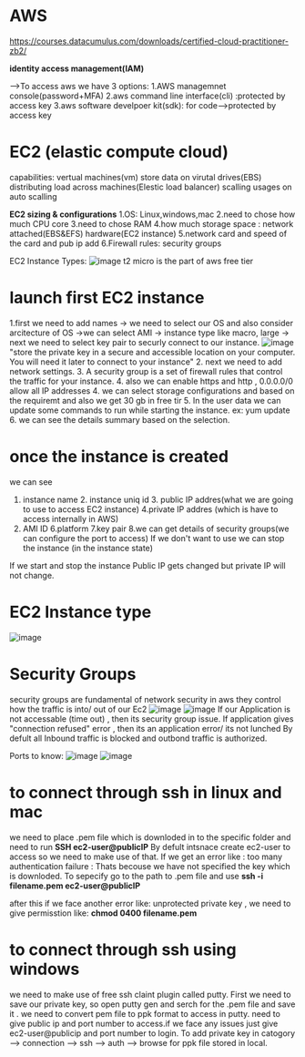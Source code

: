 # AWS
https://courses.datacumulus.com/downloads/certified-cloud-practitioner-zb2/ 

**identity access management(IAM)**

-->To access aws we have 3 options:
1.AWS managemnet console(password+MFA)
2.aws command line interface(cli) :protected by access key
3.aws software develpoer kit(sdk): for code-->protected by access key

# EC2 (elastic compute cloud)
capabilities:
vertual machines(vm)
store data on virutal drives(EBS)
distributing load across machines(Elestic load balancer)
scalling usages on auto scalling

**EC2 sizing & configurations**
1.OS: Linux,windows,mac
2.need to chose how much CPU core
3.need to chose RAM
4.how much storage space :
          network attached(EBS&EFS)
          hardware(EC2 instance)
5.network card and speed of the card and pub ip add
6.Firewall rules: security groups

EC2 Instance Types:
![image](https://github.com/kiran-ab01/AWS/assets/132429361/2ddf2be4-8670-495d-b3b3-ed96a4b541b0)
t2 micro is the part of aws free tier

# launch first EC2 instance
1.first we need to add names -> we need to select our OS and also consider arcitecture of OS ->we can select AMI -> instance type like macro, large -> next we need to select key pair to securly connect to our instance.
![image](https://github.com/kiran-ab01/AWS/assets/132429361/2d765653-527b-41e5-a00b-9e4b1643684e)
"store the private key in a secure and accessible location on your computer. You will need it later to connect to your instance"
2. next we need to add network settings.
3. A security group is a set of firewall rules that control the traffic for your instance.
4. also we can enable  https and http , 0.0.0.0/0 allow all IP addresses
4. we can select storage configurations and based on the requiremt and also we get 30 gb in free tir
5. In the user data we can update some commands to run while starting the instance. ex: yum update
6. we can see the details summary based on the selection.

# once the instance is created
we can see
1. instance name 2. instance uniq id 3. public IP addres(what we are going to use to access EC2 instance) 4.private IP addres (which is have to access internally in AWS)
5. AMI ID 6.platform 7.key pair  8.we can get details of security groups(we can configure the port to access)
If we don't want to use we can stop the instance (in the instance state)

If we start and stop the instance Public IP gets changed but private IP will not change.
# EC2 Instance type
![image](https://github.com/kiran-ab01/AWS/assets/132429361/4085df0e-964e-4aec-86dd-62bd244b7f30)
# Security Groups
security groups are fundamental of network security in aws
they control how the traffic is into/ out of our Ec2 
![image](https://github.com/kiran-ab01/AWS/assets/132429361/ac421174-b122-4815-af77-861dc69e6610)
![image](https://github.com/kiran-ab01/AWS/assets/132429361/7dc2aad9-26c9-46f1-b30f-32c6f47eba9f)
If our Application is not accessable (time out) , then its security group issue.
If application gives "connection refused" error , then its an application error/ its not lunched
By defult all Inbound traffic is blocked and outbond traffic is authorized.

Ports to know:
![image](https://github.com/kiran-ab01/AWS/assets/132429361/43db8c71-c28f-48a5-b725-42da3f5dcdc5)
![image](https://github.com/kiran-ab01/AWS/assets/132429361/05b7e578-18bb-4cdd-8c93-5321a270544a)

# to connect through ssh in linux and mac
we need to place .pem file which is downloded in to the specific folder and need to run **SSH ec2-user@publicIP**
By defult intsnace create ec2-user to access so we need to make use of that.
If we get an error like : too many authentication failure : Thats becouse we have not specified the key which is downloded.
To sepecify go to the path to .pem file and use **ssh -i filename.pem ec2-user@publicIP** 

after this if we face another error like: unprotected private key , we need to give permisstion like: **chmod 0400 filename.pem** 
# to connect through ssh using windows
we need to make use of free ssh claint plugin called putty.
First we need to save our private key, so open putty gen and serch for the .pem file and save it .
we need to convert pem file to ppk format to access in putty.
need to give public ip and port number to access.if we face any issues just give ec2-user@publicip and port number to login.
To add private key in catogory --> connection --> ssh --> auth --> browse for ppk file stored in local.






